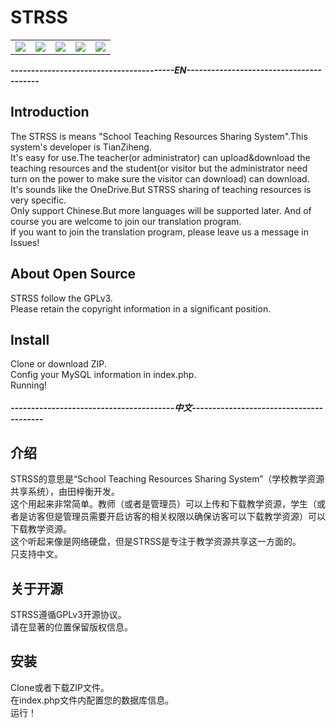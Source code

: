 <h1>STRSS</h1>
<table>
<tr>
<td>
<img src="https://img.shields.io/badge/license-GPLv3-blue.svg" />
</td>
<td>
<img src="https://img.shields.io/badge/Developer-TianZiheng-green.svg" />
</td>
<td>
<img src="https://img.shields.io/badge/CSS-Materialize-pink.svg" />
</td>
<td>
<img src="https://img.shields.io/badge/Statu-Developing-lightgrey.svg">
</td>
<td>
<img src="https://img.shields.io/badge/Version-Dev 0.2.0-yellow.svg">
</td>
</tr>
</table>
<b><i>----------------------------------------EN----------------------------------------</i></b>
<h2>Introduction</h2>
The STRSS is means "School Teaching Resources Sharing System".This system's developer is TianZiheng. 
<br />
It's easy for use.The teacher(or administrator) can upload&download the teaching resources and the student(or visitor but the administrator need turn on the power to make sure the visitor can download) can download.
<br />
It's sounds like the OneDrive.But STRSS sharing of teaching resources is very specific.
<br />
Only support Chinese.But more languages will be supported later. And of course you are welcome to join our translation program.
<br />
If you want to join the translation program, please leave us a message in Issues! 
<br />
<h2>About Open Source</h2>
STRSS follow the GPLv3.
<br />
Please retain the copyright information in a significant position.
<br />
<h2>Install</h2>
Clone or download ZIP.
<br />
Config your MySQL information in index.php.
<br />
Running!
<br />
<br />
<b><i>----------------------------------------中文----------------------------------------</i></b>
<h2>介绍</h2>
STRSS的意思是“School Teaching Resources Sharing System”（学校教学资源共享系统），由田梓衡开发。
<br />
这个用起来非常简单。教师（或者是管理员）可以上传和下载教学资源，学生（或者是访客但是管理员需要开启访客的相关权限以确保访客可以下载教学资源）可以下载教学资源。
<br />
这个听起来像是网络硬盘，但是STRSS是专注于教学资源共享这一方面的。
<br />
只支持中文。
<br />
<h2>关于开源</h2>
STRSS遵循GPLv3开源协议。
<br />
请在显著的位置保留版权信息。
<br />
<h2>安装</h2>
Clone或者下载ZIP文件。
<br />
在index.php文件内配置您的数据库信息。
<br />
运行！
